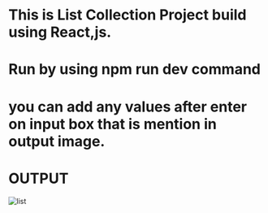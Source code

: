 # This is List Collection Project build using React,js.
# Run by using npm run dev command
# you can add any values after enter on input box that is mention in output image.
# OUTPUT
![list](https://github.com/user-attachments/assets/8900e7d5-13ef-4076-a5d8-0c6e0033f14d)
